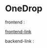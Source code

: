 # OneDrop


frontend : 

[frontend-link](https://vercel.com/sanjukumari-techs-projects/onedrop)


backend-link :
